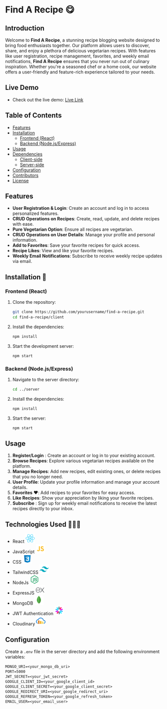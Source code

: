 # Find A Recipe 😋

## Introduction

Welcome to **Find A Recipe**, a stunning recipe blogging website designed to bring food enthusiasts together. Our platform allows users to discover, share, and enjoy a plethora of delicious vegetarian recipes. With features like user registration, recipe management, favorites, and weekly email notifications, **Find A Recipe** ensures that you never run out of culinary inspiration. Whether you're a seasoned chef or a home cook, our website offers a user-friendly and feature-rich experience tailored to your needs.


## Live Demo

- Check out the live demo: [Live Link](https://recipe-blogging-website-frontend.vercel.app/)


## Table of Contents

- [Features](#features)
- [Installation](#installation)
  - [Frontend (React)](#frontend-react)
  - [Backend (Node.js/Express)](#backend-nodejsexpress)
- [Usage](#usage)
- [Dependencies](#dependencies)
  - [Client-side](#client-side)
  - [Server-side](#server-side)
- [Configuration](#configuration)
- [Contributors](#contributors)
- [License](#license)

## Features

- **User Registration & Login**: Create an account and log in to access personalized features.
- **CRUD Operations on Recipes**: Create, read, update, and delete recipes with ease.
- **Pure Vegetarian Option**: Ensure all recipes are vegetarian.
- **CRUD Operations on User Details**: Manage your profile and personal information.
- **Add to Favorites**: Save your favorite recipes for quick access.
- **Recipe Likes**: View and like your favorite recipes.
- **Weekly Email Notifications**: Subscribe to receive weekly recipe updates via email.

## Installation 🔩

### Frontend (React)

1. Clone the repository:
    ```bash
    git clone https://github.com/yourusername/find-a-recipe.git
    cd find-a-recipe/client
    ```

2. Install the dependencies:
    ```bash
    npm install
    ```

3. Start the development server:
    ```bash
    npm start
    ```

### Backend (Node.js/Express)

1. Navigate to the server directory:
    ```bash
    cd ../server
    ```

2. Install the dependencies:
    ```bash
    npm install
    ```

3. Start the server:
    ```bash
    npm start
    ```

## Usage 

1. **Register/Login** : Create an account or log in to your existing account.
2. **Browse Recipes**: Explore various vegetarian recipes available on the platform.
3. **Manage Recipes**: Add new recipes, edit existing ones, or delete recipes that you no longer need.
4. **User Profile**: Update your profile information and manage your account details.
5. **Favorites** ❤️: Add recipes to your favorites for easy access.
6. **Like Recipes**: Show your appreciation by liking your favorite recipes.
7. **Subscribe** : Sign up for weekly email notifications to receive the latest recipes directly to your inbox.

## Technologies Used 🧑🏻‍💻

- React
  <img src="public/icons/react.svg" alt="React" width="30" height="30">
- JavaScript
  <img src="public/icons/js.svg" alt="React" width="30" height="30">
- CSS
  <img src="public/icons/css.svg" alt="TMDb" width="30" height="30">
- TailwindCSS
  <img src="public/icons/tailwind.svg" alt="TMDb" width="30" height="30">
- NodeJs
  <img src="public/icons/Node.svg" alt="TMDb" width="30" height="30">
- ExpressJS
  <img src="public/icons/express.svg" alt="TMDb" width="30" height="30">
- MongoDB
  <img src="public/icons/mongo.svg" alt="TMDb" width="30" height="30">
- JWT Authentication
  <img src="public/icons/jwt.svg" alt="TMDb" width="30" height="30">
- Cloudinary
  <img src="public/icons/cloudinary.svg" alt="TMDb" width="30" height="30">

## Configuration

Create a `.env` file in the server directory and add the following environment variables:

```env
MONGO_URI=<your_mongo_db_uri>
PORT=5000
JWT_SECRET=<your_jwt_secret>
GOOGLE_CLIENT_ID=<your_google_client_id>
GOOGLE_CLIENT_SECRET=<your_google_client_secret>
GOOGLE_REDIRECT_URI=<your_google_redirect_uri>
GOOGLE_REFRESH_TOKEN=<your_google_refresh_token>
EMAIL_USER=<your_email_user>

